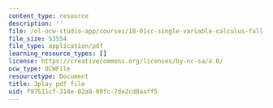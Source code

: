 ```yaml
---
content_type: resource
description: ''
file: /ol-ocw-studio-app/courses/18-01sc-single-variable-calculus-fall-2010/f97511cf314e02a809fc7de2cd8aaff5_R9a_NHXrBcg.pdf
file_size: 53554
file_type: application/pdf
learning_resource_types: []
license: https://creativecommons.org/licenses/by-nc-sa/4.0/
ocw_type: OCWFile
resourcetype: Document
title: 3play pdf file
uid: f97511cf-314e-02a8-09fc-7de2cd8aaff5
---
```

